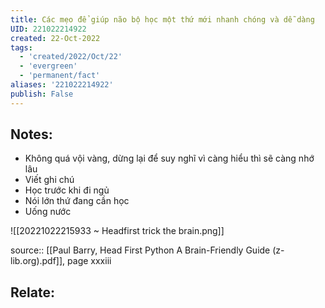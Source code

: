 ```yaml
---
title: Các mẹo để giúp não bộ học một thứ mới nhanh chóng và dễ dàng
UID: 221022214922
created: 22-Oct-2022
tags:
  - 'created/2022/Oct/22'
  - 'evergreen'
  - 'permanent/fact'
aliases: '221022214922'
publish: False
---
```

## Notes:
- Không quá vội vàng, dừng lại để suy nghĩ vì càng hiểu thì sẽ càng nhớ lâu
- Viết ghi chú
- Học trước khi đi ngủ
- Nói lớn thứ đang cần học
- Uống nước

![[20221022215933 ~ Headfirst trick the brain.png]]

source:: [[Paul Barry, Head First Python  A Brain-Friendly Guide (z-lib.org).pdf]], page xxxiii

## Relate:
